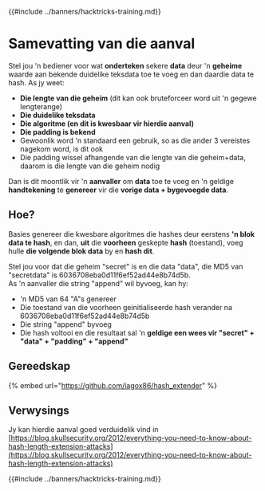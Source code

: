 {{#include ../banners/hacktricks-training.md}}

# Samevatting van die aanval

Stel jou 'n bediener voor wat **onderteken** sekere **data** deur 'n **geheime** waarde aan bekende duidelike teksdata toe te voeg en dan daardie data te hash. As jy weet:

- **Die lengte van die geheim** (dit kan ook bruteforceer word uit 'n gegewe lengterange)
- **Die duidelike teksdata**
- **Die algoritme (en dit is kwesbaar vir hierdie aanval)**
- **Die padding is bekend**
- Gewoonlik word 'n standaard een gebruik, so as die ander 3 vereistes nagekom word, is dit ook
- Die padding wissel afhangende van die lengte van die geheim+data, daarom is die lengte van die geheim nodig

Dan is dit moontlik vir 'n **aanvaller** om **data** toe te voeg en 'n geldige **handtekening** te **genereer** vir die **vorige data + bygevoegde data**.

## Hoe?

Basies genereer die kwesbare algoritmes die hashes deur eerstens **'n blok data te hash**, en dan, **uit** die **voorheen** geskepte **hash** (toestand), voeg hulle **die volgende blok data** by en **hash dit**.

Stel jou voor dat die geheim "secret" is en die data "data", die MD5 van "secretdata" is 6036708eba0d11f6ef52ad44e8b74d5b.\
As 'n aanvaller die string "append" wil byvoeg, kan hy:

- 'n MD5 van 64 "A"s genereer
- Die toestand van die voorheen geinitialiseerde hash verander na 6036708eba0d11f6ef52ad44e8b74d5b
- Die string "append" byvoeg
- Die hash voltooi en die resultaat sal 'n **geldige een wees vir "secret" + "data" + "padding" + "append"**

## **Gereedskap**

{% embed url="https://github.com/iagox86/hash_extender" %}

## Verwysings

Jy kan hierdie aanval goed verduidelik vind in [https://blog.skullsecurity.org/2012/everything-you-need-to-know-about-hash-length-extension-attacks](https://blog.skullsecurity.org/2012/everything-you-need-to-know-about-hash-length-extension-attacks)

{{#include ../banners/hacktricks-training.md}}
